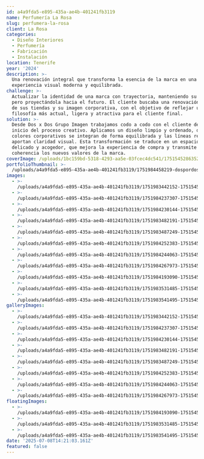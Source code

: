 ```yaml
---
id: a4a9fda5-e895-435a-ae4b-401241fb3119
name: Perfumería La Rosa
slug: perfumera-la-rosa
client: La Rosa
categories:
  - Diseño Interiores
  - Perfumería
  - Fabricación
  - Instalación
location: Tenerife
year: '2024'
description: >-
  Una renovación integral que transforma la esencia de la marca en una
  experiencia visual moderna y equilibrada.
challenge: >-
  Actualizar la identidad de una marca con trayectoria, manteniendo su esencia
  pero proyectándola hacia el futuro. El cliente buscaba una renovación integral
  de sus tiendas y su imagen corporativa, con el objetivo de reflejar una nueva
  filosofía más actual, ligera y atractiva para el cliente final.
solution: >-
  Desde Dos x Dos Grupo Imagen trabajamos codo a codo con el cliente desde el
  inicio del proceso creativo. Aplicamos un diseño limpio y ordenado, donde los
  colores corporativos se integran de forma equilibrada y las líneas rectas
  aportan claridad visual. Esta transformación se traduce en un espacio moderno,
  delicado y acogedor, que mejora la experiencia de compra y transmite con
  coherencia los nuevos valores de la marca.
coverImage: /uploads/1bc159bd-5318-4293-aa5e-03fcec4dc541/1751545286352-Header-.jpg
portfolioThumbnail: >-
  /uploads/a4a9fda5-e895-435a-ae4b-401241fb3119/1751984458219-dospordos_LaRosa_ptodelacruz-21.jpg
images:
  - >-
    /uploads/a4a9fda5-e895-435a-ae4b-401241fb3119/1751983442152-1751545298751-dospordos_LaRosa_ptodelacruz-40-9.jpg
  - >-
    /uploads/a4a9fda5-e895-435a-ae4b-401241fb3119/1751984237307-1751545298566-dospordos_LaRosa_ptodelacruz-23.jpg
  - >-
    /uploads/a4a9fda5-e895-435a-ae4b-401241fb3119/1751984230144-1751545298766-dospordos_LaRosa_ptodelacruz-34.jpg
  - >-
    /uploads/a4a9fda5-e895-435a-ae4b-401241fb3119/1751983482191-1751545298566-dospordos_LaRosa_ptodelacruz-8.jpg
  - >-
    /uploads/a4a9fda5-e895-435a-ae4b-401241fb3119/1751983487249-1751545298827-Imagen-grande-abajo.jpg
  - >-
    /uploads/a4a9fda5-e895-435a-ae4b-401241fb3119/1751984252383-1751545298779-dospordos_LaRosa_ptodelacruz-40-2.jpg
  - >-
    /uploads/a4a9fda5-e895-435a-ae4b-401241fb3119/1751984244063-1751545298922-dospordos_LaRosa_ptodelacruz-15.jpg
  - >-
    /uploads/a4a9fda5-e895-435a-ae4b-401241fb3119/1751984267973-1751545298422-dos-por-dos-.jpg
  - >-
    /uploads/a4a9fda5-e895-435a-ae4b-401241fb3119/1751984193090-1751545298888-dospordos_LaRosa_ptodelacruz-10.jpg
  - >-
    /uploads/a4a9fda5-e895-435a-ae4b-401241fb3119/1751983531485-1751545298805-dospordos_LaRosa_ptodelacruz-33.jpg
  - >-
    /uploads/a4a9fda5-e895-435a-ae4b-401241fb3119/1751983541495-1751545298779-dospordos_LaRosa_ptodelacruz-40-2.jpg
galleryImages:
  - >-
    /uploads/a4a9fda5-e895-435a-ae4b-401241fb3119/1751983442152-1751545298751-dospordos_LaRosa_ptodelacruz-40-9.jpg
  - >-
    /uploads/a4a9fda5-e895-435a-ae4b-401241fb3119/1751984237307-1751545298566-dospordos_LaRosa_ptodelacruz-23.jpg
  - >-
    /uploads/a4a9fda5-e895-435a-ae4b-401241fb3119/1751984230144-1751545298766-dospordos_LaRosa_ptodelacruz-34.jpg
  - >-
    /uploads/a4a9fda5-e895-435a-ae4b-401241fb3119/1751983482191-1751545298566-dospordos_LaRosa_ptodelacruz-8.jpg
  - >-
    /uploads/a4a9fda5-e895-435a-ae4b-401241fb3119/1751983487249-1751545298827-Imagen-grande-abajo.jpg
  - >-
    /uploads/a4a9fda5-e895-435a-ae4b-401241fb3119/1751984252383-1751545298779-dospordos_LaRosa_ptodelacruz-40-2.jpg
  - >-
    /uploads/a4a9fda5-e895-435a-ae4b-401241fb3119/1751984244063-1751545298922-dospordos_LaRosa_ptodelacruz-15.jpg
  - >-
    /uploads/a4a9fda5-e895-435a-ae4b-401241fb3119/1751984267973-1751545298422-dos-por-dos-.jpg
floatingImages:
  - >-
    /uploads/a4a9fda5-e895-435a-ae4b-401241fb3119/1751984193090-1751545298888-dospordos_LaRosa_ptodelacruz-10.jpg
  - >-
    /uploads/a4a9fda5-e895-435a-ae4b-401241fb3119/1751983531485-1751545298805-dospordos_LaRosa_ptodelacruz-33.jpg
  - >-
    /uploads/a4a9fda5-e895-435a-ae4b-401241fb3119/1751983541495-1751545298779-dospordos_LaRosa_ptodelacruz-40-2.jpg
date: '2025-07-08T14:21:03.161Z'
featured: false
---
```


